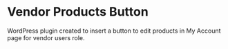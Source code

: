 # Vendor Products Button
WordPress plugin created to insert a button to edit products in My Account page for vendor users role.
